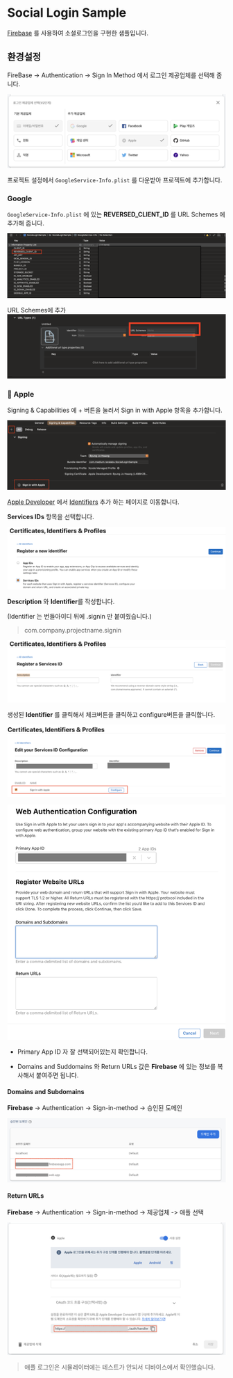 # Social Login Sample

[Firebase](https://firebase.google.com/?hl=ko) 를 사용하여 소셜로그인을 구현한 샘플입니다.



## 환경설정


FireBase -> Authentication -> Sign In Method 에서 로그인 제공업체를 선택해 줍니다.

![img](resource/firebase_01.png)

프로젝트 설정에서  `GoogleService-Info.plist` 를  다운받아 프로젝트에 추가합니다.




### Google 

`GoogleService-Info.plist` 에 있는 **REVERSED_CLIENT_ID** 를 URL Schemes 에 추가해 줍니다. 


![img](resource/google_01.png)

URL Schemes에 추가
![img](resource/google_02.png)





###  Apple 

Signing & Capabilities 에 + 버튼을 눌러서 Sign in with Apple 항목을 추가합니다. 

![img](resource/apple_01.png)



[Apple Developer](https://developer.appple.com) 에서 [Identifiers](https://developer.apple.com/account/resources/identifiers/list) 추가 하는 페이지로 이동합니다. 



 **Services IDs** 항목을 선택합니다. 

![img](resource/apple_02.png)



**Description** 와 **Identifier**를 작성합니다.

(Identifier 는 번들아이디 뒤에 .signin 만 붙여줬습니다.)

> com.company.projectname.signin




![img](resource/apple_03.png)





생성된 **Identifier** 를 클릭해서 체크버튼을 클릭하고 configure버튼을 클릭합니다.

![img](resource/apple_04.png)




![img](resource/apple_05.png)



- Primary App ID 자 잘 선택되어있는지 확인합니다.

- Domains and Suddomains 와 Return URLs 값은 **Firebase** 에 있는 정보를 복사해서 붙여주면 됩니다.



#### Domains and Subdomains

**Firebase** -> Authentication -> Sign-in-method -> 승인된 도메인

![img](resource/firebase_02.png)



#### Return URLs

**Firebase** -> Authentication -> Sign-in-method -> 제공업체 -> 애플 선택

![img](resource/firebase_03.png)

> 애플 로그인은 시뮬레이터에는 테스트가 안되서 디바이스에서 확인했습니다. 



